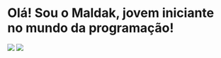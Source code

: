# Olá! Sou o Maldak, jovem iniciante no mundo da programação!

<div class="content">
<img src="https://github-readme-stats.vercel.app/api?username=Maldaak&show_icons=true&theme=dracula&border_radius=20">
<img src="https://github-readme-stats.vercel.app/api/top-langs/?username=Maldaak&layout=compact)](https://github.com/Maldaak/github-readme-stats">
</div>
